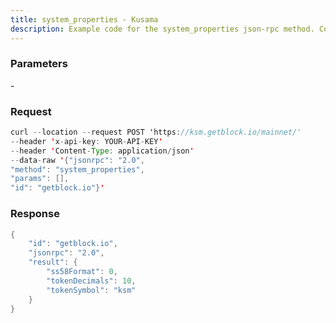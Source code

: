 ```yaml
---
title: system_properties - Kusama
description: Example code for the system_properties json-rpc method. Сomplete guide on how to use system_properties json-rpc in GetBlock.io Web3 documentation.
---
```


### Parameters


\-

### Request

``` java
curl --location --request POST 'https://ksm.getblock.io/mainnet/' 
--header 'x-api-key: YOUR-API-KEY' 
--header 'Content-Type: application/json' 
--data-raw '{"jsonrpc": "2.0",
"method": "system_properties",
"params": [],
"id": "getblock.io"}'
```

###  Response

``` java
{
    "id": "getblock.io",
    "jsonrpc": "2.0",
    "result": {
        "ss58Format": 0,
        "tokenDecimals": 10,
        "tokenSymbol": "ksm"
    }
}
```

